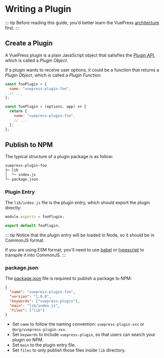 # Writing a Plugin

::: tip
Before reading this guide, you'd better learn the VuePress [architecture](./architecture.md) first.
:::

## Create a Plugin

A VuePress plugin is a plain JavaScript object that satisfies the [Plugin API](../reference/plugin-api.md), which is called a _Plugin Object_.

If a plugin wants to receive user options, it could be a function that returns a _Plugin Object_, which is called a _Plugin Function_.

<CodeGroup>
  <CodeGroupItem title="Plugin Object" active>

```js
const fooPlugin = {
  name: "vuepress-plugin-foo",
  // ...
};
```

  </CodeGroupItem>

  <CodeGroupItem title="Plugin Function">

```js
const fooPlugin = (options, app) => {
  return {
    name: "vuepress-plugin-foo",
    // ...
  };
};
```

  </CodeGroupItem>
</CodeGroup>

## Publish to NPM

The typical structure of a plugin package is as follow:

```bash
vuepress-plugin-foo
├─ lib
│  └─ index.js
└─ package.json
```

### Plugin Entry

The `lib/index.js` file is the plugin entry, which should export the plugin directly:

<CodeGroup>
  <CodeGroupItem title="CJS" active>

```js
module.exports = fooPlugin;
```

  </CodeGroupItem>

  <CodeGroupItem title="ESM">

```js
export default fooPlugin;
```

  </CodeGroupItem>
</CodeGroup>

::: tip
Notice that the plugin entry will be loaded in Node, so it should be in CommonJS format.

If you are using ESM format, you'll need to use [babel](https://babeljs.io/) or [typescript](https://www.typescriptlang.org/) to transpile it into CommonJS.
:::

### package.json

The [package.json](https://docs.npmjs.com/cli/v6/configuring-npm/package-json) file is required to publish a package to NPM:

```json
{
  "name": "vuepress-plugin-foo",
  "version": "1.0.0",
  "keywords": ["vuepress-plugin"],
  "main": "lib/index.js",
  "files": ["lib"]
}
```

- Set `name` to follow the naming convention: `vuepress-plugin-xxx` or `@org/vuepress-plugin-xxx`.
- Set `keywords` to include `vuepress-plugin`, so that users can search your plugin on NPM.
- Set `main` to the plugin entry file.
- Set `files` to only publish those files inside `lib` directory.
